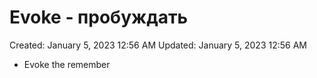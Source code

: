# Evoke - пробуждать

Created: January 5, 2023 12:56 AM
Updated: January 5, 2023 12:56 AM

- Evoke the remember